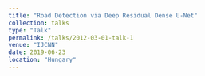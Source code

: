```yaml
---
title: "Road Detection via Deep Residual Dense U-Net"
collection: talks
type: "Talk"
permalink: /talks/2012-03-01-talk-1
venue: "IJCNN"
date: 2019-06-23
location: "Hungary"
---
```

